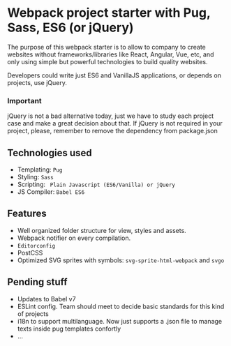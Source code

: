 Webpack project starter with Pug, Sass, ES6 (or jQuery)
===================

The purpose of this webpack starter is to allow to company to create websites without frameworks/libraries like React, Angular, Vue, etc, and only using simple but powerful technologies to build quality websites.

Developers could write just ES6 and VanillaJS applications, or depends on projects, use jQuery.

### Important
jQuery is not a bad alternative today, just we have to study each project case and make a great decision about that.
If jQuery is not required in your project, please, remember to remove the dependency from package.json

## Technologies used

- Templating: `Pug`
- Styling: `Sass`
- Scripting: ` Plain Javascript (ES6/Vanilla) or jQuery`
- JS Compiler: `Babel ES6`

## Features

- Well organized folder structure for view, styles and assets.
- Webpack notifier on every compilation.
- `Editorconfig`
- PostCSS
- Optimized SVG sprites with symbols: `svg-sprite-html-webpack` and `svgo`

## Pending stuff
- Updates to Babel v7 
- ESLint config. Team should meet to decide basic standards for this kind of projects
- i18n to support multilanguage. Now just supports a .json file to manage texts inside pug templates confortly
- ...
